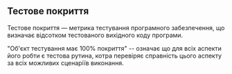 ## Тестове покриття

Тестове покриття — метрика тестування програмного забезпечення, що визначає відсотком тестованого вихідного коду програми.

"Об'єкт тестування має 100% покриття" -- означає що для всіх аспекти його робти є тестова рутина, котра перевіряє справність цього аспекту за всіх можливих сценаріїв виконання.
